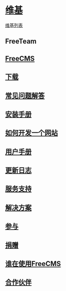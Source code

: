 # [维基](Wiki.md) #
[维基列表](http://code.google.com/p/freecms/w/list)

## FreeTeam ##

## [FreeCMS](FreeCMS.md) ##

## [下载](http://code.google.com/p/freecms/downloads/list) ##

## [常见问题解答](FAQ.md) ##

## [安装手册](install.md) ##

## [如何开发一个网站](devSite.md) ##

## [用户手册](UserGuide.md) ##

## [更新日志](updatelogs.md) ##

## [服务支持](service.md) ##

## [解决方案](Solution.md) ##

## [参与](involve.md) ##

## [捐赠](Donation.md) ##

## [谁在使用FreeCMS](customer.md) ##

## [合作伙伴](http://www.zzbfsoft.com) ##